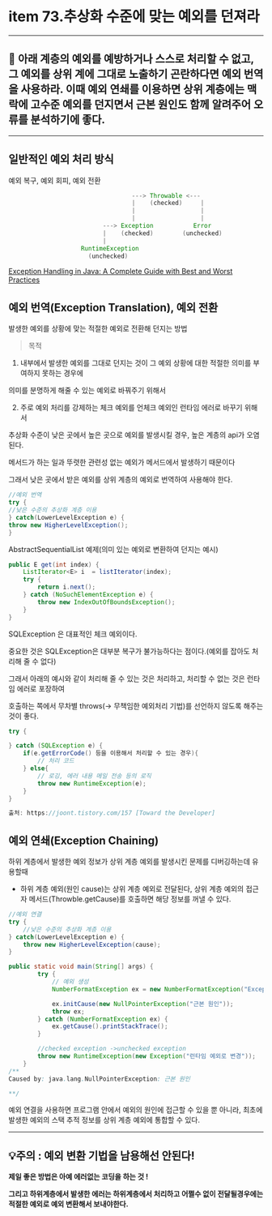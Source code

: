 # item 73.추상화 수준에 맞는 예외를 던져라

---

## 🎯 아래 계층의 예외를 예방하거나 스스로 처리할 수 없고, 그 예외를 상위 계에 그대로 노출하기 곤란하다면 예외 번역을 사용하라. 이때 예외 연쇄를 이용하면 상위 계층에는 맥락에 고수준 예외를 던지면서 근본 원인도 함께 알려주어 오류를 분석하기에 좋다.

---

## 일반적인 예외 처리 방식

예외 복구, 예외 회피, 예외 전환

```java
		                          ---> Throwable <--- 
		                          |    (checked)     |
		                          |                  |
		                          |                  |
		                  ---> Exception           Error
		                  |    (checked)        (unchecked)
		                  |
		            RuntimeException
		              (unchecked)
```

[Exception Handling in Java: A Complete Guide with Best and Worst Practices](https://stackabuse.com/exception-handling-in-java-a-complete-guide-with-best-and-worst-practices/)

## 예외 번역(Exception Translation), 예외 전환

발생한 예외를 상황에 맞는 적절한 예외로 전환해 던지는 방법

> 목적

1. 내부에서 발생한 예외를 그대로 던지는 것이 그 예외 상황에 대한 적절한 의미를 부여하지 못하는 경우에

 의미를 분명하게 해줄 수 있는 예외로 바꿔주기 위해서

 2. 주로 예외 처리를 강제하는 체크 예외를 언체크 예외인 런타임 에러로 바꾸기 위해서

추상화 수준이 낮은 곳에서 높은 곳으로 예외를 발생시킬 경우, 높은 계층의 api가 오염된다.

메서드가 하는 일과 뚜렷한 관련성 없는 예외가 메서드에서 발생하기 때문이다

그래서 낮은 곳에서 받은 예외를 상위 계층의 예외로 번역하여 사용해야 한다.

```java
//예외 번역
try {
//낮은 수준의 추상화 계층 이용
} catch(LowerLevelException e) {
throw new HigherLevelException();
}
```

AbstractSequentialList 예제(의미 있는 예외로 변환하여 던지는 예시)

```java
public E get(int index) {
    ListIterator<E> i  = listIterator(index);
    try {
        return i.next();
    } catch (NoSuchElementException e) {
        throw new IndexOutOfBoundsException();
    }
}
```

SQLException 은 대표적인 체크 예외이다.

중요한 것은 SQLException은 대부분 복구가 불가능하다는 점이다.(예외를 잡아도 처리해 줄 수 없다)

그래서 아래의 예시와 같이 처리해 줄 수 있는 것은 처리하고, 처리할 수 없는 것은 런타임 에러로 포장하여 

호출하는 쪽에서 무차별 throws(→ 무책임한 예외처리 기법)를 선언하지 않도록 해주는 것이 좋다.

```java
try {

} catch (SQLException e) {
    if(e.getErrorCode() 등을 이용해서 처리할 수 있는 경우){
        // 처리 코드
    } else{
        // 로깅, 에러 내용 메일 전송 등의 로직
        throw new RuntimeException(e);
    }
}

출처: https://joont.tistory.com/157 [Toward the Developer]
```

## 예외 연쇄(Exception Chaining)

하위 계층에서 발생한 예외 정보가 상위 계층 예외를 발생시킨 문제를 디버깅하는데 유용할때

- 하위 계층 예외(원인 cause)는 상위 계층 예외로 전달된다, 상위 계층 예외의 접근자 메서드(Throwble.getCause)를 호출하면 해당 정보를 꺼낼 수 있다.

```java
//예외 연결
try {
    //낮은 수준의 추상화 계층 이용
} catch(LowerLevelException e) {
    throw new HigherLevelException(cause);
}
```

```java
public static void main(String[] args) {
        try {
            // 예외 생성
            NumberFormatException ex = new NumberFormatException("Exception");

            ex.initCause(new NullPointerException("근본 원인"));
            throw ex;
        } catch (NumberFormatException ex) {
            ex.getCause().printStackTrace();
        }

        //checked exception ->unchecked exception
        throw new RuntimeException(new Exception("런타임 예외로 변경"));
    }
/**
Caused by: java.lang.NullPointerException: 근본 원인

**/

```

예외 연결을 사용하면 프로그램 안에서 예외의 원인에 접근할 수 있을 뿐 아니라, 최초에 발생한 예외의 스택 추적 정보를 상위 계층 예외에 통합할 수 있다. 

---

## 💡주의 :  예외 변환 기법을 남용해선 안된다!

**제일 좋은 방법은 아예 에러없는 코딩을 하는 것 !**

**그리고 하위계층에서 발생한 에러는 하위계층에서 처리하고 어쩔수 없이 전달될경우에는 적절한 예외로 예외 변환해서 보내야한다.**
